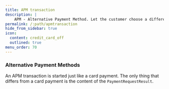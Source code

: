 ```yaml
---
title: APM transaction
description: |
    APM - Alternative Payment Method. Let the customer choose a different payment method than card but keep the same flow towards the sale system as for a card payment.
permalink: /:path/apmtransaction
hide_from_sidebar: true
icon:
  content: credit_card_off
  outlined: true
menu_order: 70
---
```

### Alternative Payment Methods

An APM transaction is started just like a card payment. The only thing that differs from a card payment is the content of the `PaymentRequestResult`.
